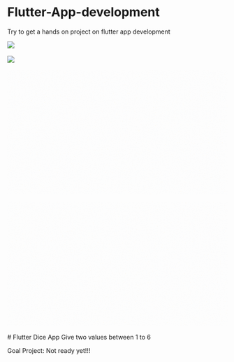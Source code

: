 # Flutter-App-development
Try to get a hands on project on flutter app development
<p>

  <img src="docs/scenebmi.gif"> 
</p>
<p>
  <img src="docs/scenecode1.gif" width="700"> 

</p>
<p>
  <img src="docs/scenexylo.gif"> 


<p>
 <img src="docs/scenexylo1.gif"> 
</p>
# Flutter Dice App
Give two values between 1 to 6


Goal Project: Not ready yet!!!
